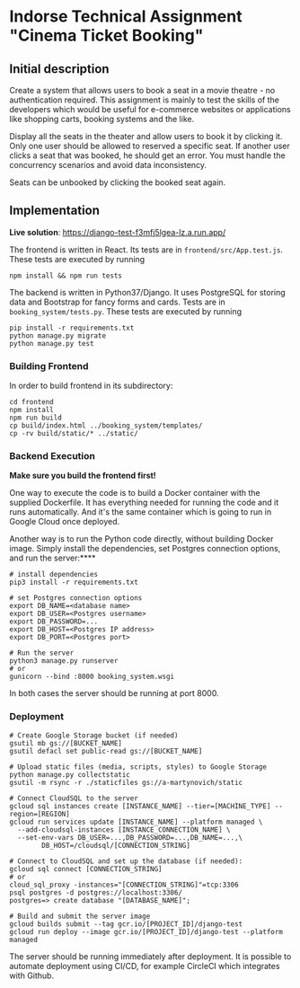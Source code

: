 # Indorse Technical Assignment "Cinema Ticket Booking"

## Initial description
Create a system that allows users to book a seat in a movie theatre - no authentication required.
This assignment is mainly to test the skills of the developers which would be useful for e-commerce websites or applications like shopping carts, booking systems and the like.

Display all the seats in the theater and allow users to book it by clicking it. Only one user should be allowed to reserved a specific seat.
If another user clicks a seat that was booked, he should get an error. You must handle the concurrency scenarios and avoid data inconsistency.

Seats can be unbooked by clicking the booked seat again.

## Implementation

**Live solution**: https://django-test-f3mfj5lgea-lz.a.run.app/

The frontend is written in React. Its tests are in `frontend/src/App.test.js`.
These tests are executed by running 
```
npm install && npm run tests 
```

The backend is written in Python37/Django. It uses PostgreSQL for storing data and Bootstrap for fancy forms and cards.
Tests are in `booking_system/tests.py`. These tests are executed by running 
```
pip install -r requirements.txt
python manage.py migrate
python manage.py test
```

### Building Frontend
In order to build frontend in its subdirectory:
```
cd frontend
npm install
npm run build
cp build/index.html ../booking_system/templates/
cp -rv build/static/* ../static/
```

### Backend Execution
**Make sure you build the frontend first!**

One way to execute the code is to build a Docker container with the supplied Dockerfile. It has everything needed for 
running the code and it runs automatically. And it's the same container which is going to run in Google Cloud once 
deployed.

Another way is to run the Python code directly, without building Docker image. Simply install the dependencies, set 
Postgres connection options, and run the server:****
```
# install dependencies
pip3 install -r requirements.txt

# set Postgres connection options
export DB_NAME=<database name>
export DB_USER=<Postgres username>
export DB_PASSWORD=...
export DB_HOST=<Postgres IP address>
export DB_PORT=<Postgres port>

# Run the server
python3 manage.py runserver
# or 
gunicorn --bind :8000 booking_system.wsgi
```  

In both cases the server should be running at port 8000.

### Deployment
```
# Create Google Storage bucket (if needed)
gsutil mb gs://[BUCKET_NAME]
gsutil defacl set public-read gs://[BUCKET_NAME]

# Upload static files (media, scripts, styles) to Google Storage
python manage.py collectstatic
gsutil -m rsync -r ./staticfiles gs://a-martynovich/static

# Connect CloudSQL to the server
gcloud sql instances create [INSTANCE_NAME] --tier=[MACHINE_TYPE] --region=[REGION]
gcloud run services update [INSTANCE_NAME] --platform managed \
  --add-cloudsql-instances [INSTANCE_CONNECTION_NAME] \
  --set-env-vars DB_USER=...,DB_PASSWORD=...,DB_NAME=...,\
        DB_HOST=/cloudsql/[CONNECTION_STRING]

# Connect to CloudSQL and set up the database (if needed):
gcloud sql connect [CONNECTION_STRING]
# or
cloud_sql_proxy -instances="[CONNECTION_STRING]"=tcp:3306
psql postgres -d postgres://localhost:3306/
postgres=> create database "[DATABASE_NAME]";

# Build and submit the server image
gcloud builds submit --tag gcr.io/[PROJECT_ID]/django-test
gcloud run deploy --image gcr.io/[PROJECT_ID]/django-test --platform managed
```
The server should be running immediately after deployment. It is possible to automate deployment using CI/CD, for 
example CircleCI which integrates with Github.
